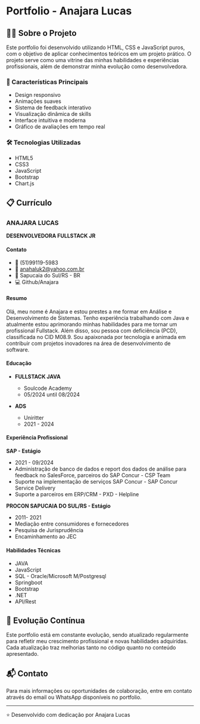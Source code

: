 # Portfolio - Anajara Lucas

## 👩‍💻 Sobre o Projeto

Este portfolio foi desenvolvido utilizando HTML, CSS e JavaScript puros, com o objetivo de aplicar conhecimentos teóricos em um projeto prático. O projeto serve como uma vitrine das minhas habilidades e experiências profissionais, além de demonstrar minha evolução como desenvolvedora.

### 🚀 Características Principais

- Design responsivo
- Animações suaves
- Sistema de feedback interativo
- Visualização dinâmica de skills
- Interface intuitiva e moderna
- Gráfico de avaliações em tempo real

### 🛠️ Tecnologias Utilizadas

- HTML5
- CSS3
- JavaScript
- Bootstrap
- Chart.js

## 📋 Currículo

### ANAJARA LUCAS
**DESENVOLVEDORA FULLSTACK JR**

#### Contato
- 📱 (51)99119-5983
- 📧 anahaluk2@yahoo.com.br
- 📍 Sapucaia do Sul/RS - BR
- 💻 Github/Anajara

#### Resumo
Olá, meu nome é Anajara e estou prestes a me formar em Análise e Desenvolvimento de Sistemas. Tenho experiência trabalhando com Java e atualmente estou aprimorando minhas habilidades para me tornar um profissional Fullstack. Além disso, sou pessoa com deficiência (PCD), classificada no CID M08.9. Sou apaixonada por tecnologia e animada em contribuir com projetos inovadores na área de desenvolvimento de software.

#### Educação
- **FULLSTACK JAVA**
  - Soulcode Academy
  - 05/2024 until 08/2024

- **ADS**
  - Uniritter
  - 2021 - 2024

#### Experiência Profissional

**SAP - Estágio**
- 2021 - 09/2024
- Administração de banco de dados e report dos dados de análise para feedback no SalesForce, parceiros do SAP Concur - CSP Team
- Suporte na implementação de serviços SAP Concur - SAP Concur Service Delivery
- Suporte a parceiros em ERP/CRM - PXD - Helpline

**PROCON SAPUCAIA DO SUL/RS - Estágio**
- 2011- 2021
- Mediação entre consumidores e fornecedores
- Pesquisa de Jurisprudência
- Encaminhamento ao JEC

#### Habilidades Técnicas
- JAVA
- JavaScript
- SQL - Oracle/Microsoft M/Postgresql
- Springboot
- Bootstrap
- .NET
- API/Rest

## 🔄 Evolução Contínua

Este portfolio está em constante evolução, sendo atualizado regularmente para refletir meu crescimento profissional e novas habilidades adquiridas. Cada atualização traz melhorias tanto no código quanto no conteúdo apresentado.

## 📬 Contato

Para mais informações ou oportunidades de colaboração, entre em contato através do email ou WhatsApp disponíveis no portfolio.

---
⭐ Desenvolvido com dedicação por Anajara Lucas
